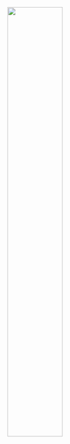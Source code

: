 <p align="center">
  <img src="https://raw.githubusercontent.com/victrme/polytronome/main/banner-1800x600.png" width="50%"></img>
</p>
